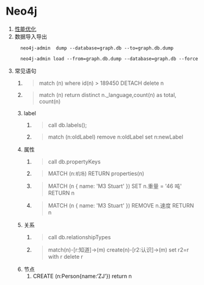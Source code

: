 # Neo4j

1. [性能优化](!https://zhuanlan.zhihu.com/p/57768956)
2. 数据导入导出
      ```
        neo4j-admin  dump --database=graph.db --to=graph.db.dump

        neo4j-admin load --from=graph.db.dump --database=graph.db --force
      ```
3. 常见语句
   1. > match (n) where id(n) > 189450  DETACH  delete n
   2. > match (n) return  distinct n._language,count(n) as total, count(n)
   3. label
      1. > call db.labels();
      2. > match (n:oldLabel) remove n:oldLabel set n:newLabel
   4. 属性
      1. > call db.propertyKeys
      2. > MATCH (n:`机场`) RETURN properties(n)
      3. > MATCH (n { name: 'M3 Stuart' }) SET n.重量 = '46 吨' RETURN n
      4. > MATCH (n { name: 'M3 Stuart' }) REMOVE n.速度 RETURN n
   5. 关系
      1. > call db.relationshipTypes
      2. > match(n)-[r:知道]->(m) create(n)-[r2:认识]->(m) set r2=r with r delete r
   6. 节点
      1. CREATE (n:Person{name:‘ZJ’}) return n